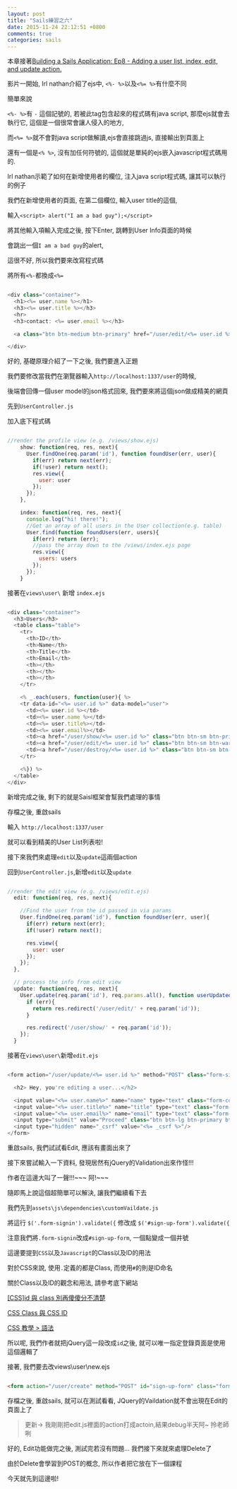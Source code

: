 ```yaml
---
layout: post
title: "Sails練習之六"
date: 2015-11-24 22:12:51 +0800
comments: true
categories: sails
---
```


本章接著<a href="https://www.youtube.com/watch?v=GHp1g7Z0Yo4" target=_blank>Building a Sails Application: Ep8 - Adding a user list, index, edit, and update action.</a>

影片一開始, Irl nathan介紹了ejs中, `<%- %>`以及`<%= %>`有什麼不同

簡單來說

 `<%- %>`有 `-` 這個記號的, 若被此tag包含起來的程式碼有java script, 那麼ejs就會去執行它, 這個是一個很常會讓人侵入的地方,

而`<%= %>`就不會對java script做解讀,ejs會直接跳過js, 直接輸出到頁面上

還有一個是`<% %>`, 沒有加任何符號的, 這個就是單純的ejs嵌入javascript程式碼用的.

<!--more-->

Irl nathan示範了如何在新增使用者的欄位, 注入java script程式碼, 讓其可以執行的例子

我們在新增使用者的頁面, 在第二個欄位, 輸入user title的這個,

輸入`<script> alert("I am a bad guy");</script>`

將其他輸入項輸入完成之後, 按下Enter, 跳轉到User Info頁面的時候

會跳出一個`I am a bad guy`的alert,

這很不好, 所以我們要來改寫程式碼

將所有`<%-`都換成`<%=`

```js show.ejs

<div class="container">
  <h1><%= user.name %></h1>
  <h3><%= user.title %></h3>
  <hr>
  <h3>contact: <%= user.email %></h3>

  <a class="btn btn-medium btn-primary" href="/user/edit/<%= user.id %>%>">Edit</a>

</div>

```

好的, 基礎原理介紹了一下之後, 我們要進入正題

我們要修改當我們在瀏覽器輸入`http://localhost:1337/user`的時候,

後端會回傳一個user model的json格式回來, 我們要來將這個json做成精美的網頁

先到`UserController.js`

加入底下程式碼

```js UserController.js 加入index function

//render the profile view (e.g. /views/show.ejs)
    show: function(req, res, next){
      User.findOne(req.param('id'), function foundUser(err, user){
        if(err) return next(err);
        if(!user) return next();
        res.view({
          user: user
        });
      });
    },

    index: function(req, res, next){
      console.log("hi! there!");
      //Get an array of all users in the User collection(e.g. table)
      User.find(function foundUsers(err, users){
        if(err) return (err);
        //pass the array down to the /views/index.ejs page
        res.view({
          users: users
        });
      });
    }

```

接著在`views\user\` 新增 `index.ejs`

```js views\user\index.ejs

<div class="container">
  <h3>Users</h3>
  <table class="table">
    <tr>
      <th>ID</th>
      <th>Name</th>
      <th>Title</th>
      <th>Email</th>
      <th></th>
      <th></th>
      <th></th>
    </tr>

    <% _.each(users, function(user){ %>
    <tr data-id="<%= user.id %>" data-model="user">
      <td><%= user.id %></td>
      <td><%= user.name %></td>
      <td><%= user.title%></td>
      <td><%= user.email%></td>
      <td><a href="/user/show/<%= user.id %>" class="btn btn-sm btn-primary">Show</a></td>
      <td><a href="/user/edit/<%= user.id %>" class="btn btn-sm btn-warning">Edit</a></td>
      <td><a href="/user/destroy/<%= user.id %>" class="btn btn-sm btn-danger">Delete</a></td>
    </tr>

    <%}) %>
  </table>
</div>

```

新增完成之後, 剩下的就是Saisl框架會幫我們處理的事情

存檔之後, 重啟sails

輸入 `http://localhost:1337/user`

就可以看到精美的User List列表啦!

接下來我們來處理`edit`以及`update`這兩個action

回到`UserController.js`,新增`edit`以及`update`

```js Usercontroller.js add Edit & update

//render the edit view (e.g. /views/edit.ejs)
  edit: function(req, res, next){

    //Find the user from the id passed in via params
    User.findOne(req.param('id'), function foundUser(err, user){
      if(err) return next(err);
      if(!user) return next();

      res.view({
        user: user
      });
    });
  },

  // process the info from edit view
  update: function(req, res, next){
    User.update(req.param('id'), req.params.all(), function userUpdated(err){
      if (err){
        return res.redirect('/user/edit/' + req.param('id'));
      }

      res.redirect('/user/show/' + req.param('id'));
    });
  }

```

接著在`views\user\`新增`edit.ejs`

```js views\user\edit.ejs 

<form action="/user/update/<%= user.id %>" method="POST" class="form-signin">

  <h2> Hey, you're editing a user...</h2>

  <input value="<%= user.name%>" name="name" type="text" class="form-control"/>
  <input value="<%= user.title%>" name="title" type="text" class="form-control"/>
  <input value="<%= user.email%>" name="email" type="text" class="form-control"/>
  <input type="submit" value="Proceed" class="btn btn-lg btn-primary btn-block"/>
  <input type="hidden" name="_csrf" value="<%= _csrf %>"/>
</form>

```

重啟sails, 我們試試看Edit, 應該有畫面出來了

接下來嘗試輸入一下資料, 發現居然有jQuery的Validation出來作怪!!!

作者在這邊大叫了一聲!!!~~~ 阿!~~~ 

隨即馬上說這個超簡單可以解決, 讓我們繼續看下去

我們先到`assets\js\dependencies\customVaildate.js`

將這行 `$('.form-signin').validate({` 修改成 `$('#sign-up-form').validate({`

注意我們將`.form-signin`改成`#sign-up-form`, 一個點變成一個井號

這邊要提到`CSS`以及`Javascript`的Class以及ID的用法

對於CSS來說, 使用`.`定義的都是Class, 而使用`#`的則是ID命名

關於Class以及ID的觀念和用法, 請參考底下網站

<a href="http://www.minwt.com/webdesign-dev/css/30.html" target="_blank">[CSS]id 與 class 別再傻傻分不清楚</a>

<a href="http://www.1keydata.com/css-tutorial/tw/class-id.php" target="_blank"> CSS Class 與 CSS ID</a>

<a href="http://www.1keydata.com/css-tutorial/tw/syntax.php" target="_blank">CSS 教學 > 語法</a>

所以呢, 我們作者就把jQuery這一段改成`id`之後, 就可以唯一指定登錄頁面是使用這個邏輯了

接著, 我們要去改views\user\new.ejs

```html new.ejs 新增id的屬性

<form action="/user/create" method="POST" id="sign-up-form" class="form-signin">

```

存檔之後, 重啟sails, 就可以在測試看看, JQuery的Vaildation就不會出現在Edit的頁面上了

>更新-> 我剛剛把edit.js裡面的action打成actoin,結果debug半天阿~ 拎老師咧

好的, Edit功能做完之後, 測試完若沒有問題... 我們接下來就來處理Delete了

由於Delete會學習到POST的概念, 所以作者把它放在下一個課程

今天就先到這邊啦!

